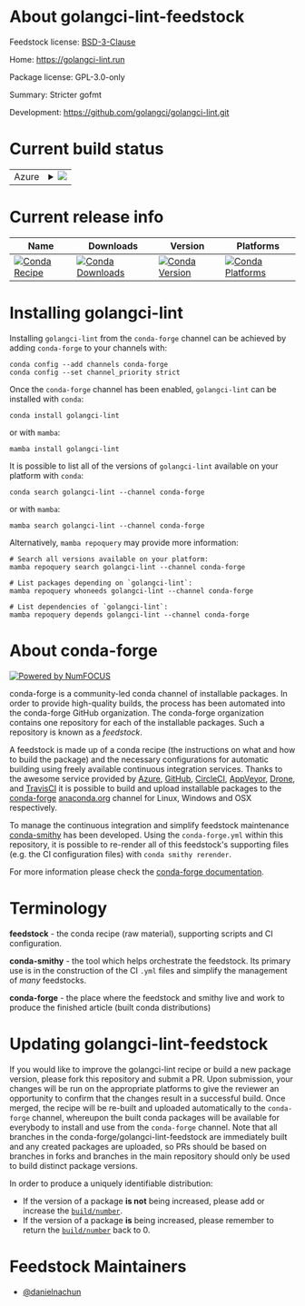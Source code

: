About golangci-lint-feedstock
=============================

Feedstock license: [BSD-3-Clause](https://github.com/conda-forge/golangci-lint-feedstock/blob/main/LICENSE.txt)

Home: https://golangci-lint.run

Package license: GPL-3.0-only

Summary: Stricter gofmt

Development: https://github.com/golangci/golangci-lint.git

Current build status
====================


<table>
    
  <tr>
    <td>Azure</td>
    <td>
      <details>
        <summary>
          <a href="https://dev.azure.com/conda-forge/feedstock-builds/_build/latest?definitionId=23144&branchName=main">
            <img src="https://dev.azure.com/conda-forge/feedstock-builds/_apis/build/status/golangci-lint-feedstock?branchName=main">
          </a>
        </summary>
        <table>
          <thead><tr><th>Variant</th><th>Status</th></tr></thead>
          <tbody><tr>
              <td>linux_64</td>
              <td>
                <a href="https://dev.azure.com/conda-forge/feedstock-builds/_build/latest?definitionId=23144&branchName=main">
                  <img src="https://dev.azure.com/conda-forge/feedstock-builds/_apis/build/status/golangci-lint-feedstock?branchName=main&jobName=linux&configuration=linux%20linux_64_" alt="variant">
                </a>
              </td>
            </tr><tr>
              <td>osx_64</td>
              <td>
                <a href="https://dev.azure.com/conda-forge/feedstock-builds/_build/latest?definitionId=23144&branchName=main">
                  <img src="https://dev.azure.com/conda-forge/feedstock-builds/_apis/build/status/golangci-lint-feedstock?branchName=main&jobName=osx&configuration=osx%20osx_64_" alt="variant">
                </a>
              </td>
            </tr><tr>
              <td>win_64</td>
              <td>
                <a href="https://dev.azure.com/conda-forge/feedstock-builds/_build/latest?definitionId=23144&branchName=main">
                  <img src="https://dev.azure.com/conda-forge/feedstock-builds/_apis/build/status/golangci-lint-feedstock?branchName=main&jobName=win&configuration=win%20win_64_" alt="variant">
                </a>
              </td>
            </tr>
          </tbody>
        </table>
      </details>
    </td>
  </tr>
</table>

Current release info
====================

| Name | Downloads | Version | Platforms |
| --- | --- | --- | --- |
| [![Conda Recipe](https://img.shields.io/badge/recipe-golangci--lint-green.svg)](https://anaconda.org/conda-forge/golangci-lint) | [![Conda Downloads](https://img.shields.io/conda/dn/conda-forge/golangci-lint.svg)](https://anaconda.org/conda-forge/golangci-lint) | [![Conda Version](https://img.shields.io/conda/vn/conda-forge/golangci-lint.svg)](https://anaconda.org/conda-forge/golangci-lint) | [![Conda Platforms](https://img.shields.io/conda/pn/conda-forge/golangci-lint.svg)](https://anaconda.org/conda-forge/golangci-lint) |

Installing golangci-lint
========================

Installing `golangci-lint` from the `conda-forge` channel can be achieved by adding `conda-forge` to your channels with:

```
conda config --add channels conda-forge
conda config --set channel_priority strict
```

Once the `conda-forge` channel has been enabled, `golangci-lint` can be installed with `conda`:

```
conda install golangci-lint
```

or with `mamba`:

```
mamba install golangci-lint
```

It is possible to list all of the versions of `golangci-lint` available on your platform with `conda`:

```
conda search golangci-lint --channel conda-forge
```

or with `mamba`:

```
mamba search golangci-lint --channel conda-forge
```

Alternatively, `mamba repoquery` may provide more information:

```
# Search all versions available on your platform:
mamba repoquery search golangci-lint --channel conda-forge

# List packages depending on `golangci-lint`:
mamba repoquery whoneeds golangci-lint --channel conda-forge

# List dependencies of `golangci-lint`:
mamba repoquery depends golangci-lint --channel conda-forge
```


About conda-forge
=================

[![Powered by
NumFOCUS](https://img.shields.io/badge/powered%20by-NumFOCUS-orange.svg?style=flat&colorA=E1523D&colorB=007D8A)](https://numfocus.org)

conda-forge is a community-led conda channel of installable packages.
In order to provide high-quality builds, the process has been automated into the
conda-forge GitHub organization. The conda-forge organization contains one repository
for each of the installable packages. Such a repository is known as a *feedstock*.

A feedstock is made up of a conda recipe (the instructions on what and how to build
the package) and the necessary configurations for automatic building using freely
available continuous integration services. Thanks to the awesome service provided by
[Azure](https://azure.microsoft.com/en-us/services/devops/), [GitHub](https://github.com/),
[CircleCI](https://circleci.com/), [AppVeyor](https://www.appveyor.com/),
[Drone](https://cloud.drone.io/welcome), and [TravisCI](https://travis-ci.com/)
it is possible to build and upload installable packages to the
[conda-forge](https://anaconda.org/conda-forge) [anaconda.org](https://anaconda.org/)
channel for Linux, Windows and OSX respectively.

To manage the continuous integration and simplify feedstock maintenance
[conda-smithy](https://github.com/conda-forge/conda-smithy) has been developed.
Using the ``conda-forge.yml`` within this repository, it is possible to re-render all of
this feedstock's supporting files (e.g. the CI configuration files) with ``conda smithy rerender``.

For more information please check the [conda-forge documentation](https://conda-forge.org/docs/).

Terminology
===========

**feedstock** - the conda recipe (raw material), supporting scripts and CI configuration.

**conda-smithy** - the tool which helps orchestrate the feedstock.
                   Its primary use is in the construction of the CI ``.yml`` files
                   and simplify the management of *many* feedstocks.

**conda-forge** - the place where the feedstock and smithy live and work to
                  produce the finished article (built conda distributions)


Updating golangci-lint-feedstock
================================

If you would like to improve the golangci-lint recipe or build a new
package version, please fork this repository and submit a PR. Upon submission,
your changes will be run on the appropriate platforms to give the reviewer an
opportunity to confirm that the changes result in a successful build. Once
merged, the recipe will be re-built and uploaded automatically to the
`conda-forge` channel, whereupon the built conda packages will be available for
everybody to install and use from the `conda-forge` channel.
Note that all branches in the conda-forge/golangci-lint-feedstock are
immediately built and any created packages are uploaded, so PRs should be based
on branches in forks and branches in the main repository should only be used to
build distinct package versions.

In order to produce a uniquely identifiable distribution:
 * If the version of a package **is not** being increased, please add or increase
   the [``build/number``](https://docs.conda.io/projects/conda-build/en/latest/resources/define-metadata.html#build-number-and-string).
 * If the version of a package **is** being increased, please remember to return
   the [``build/number``](https://docs.conda.io/projects/conda-build/en/latest/resources/define-metadata.html#build-number-and-string)
   back to 0.

Feedstock Maintainers
=====================

* [@danielnachun](https://github.com/danielnachun/)

